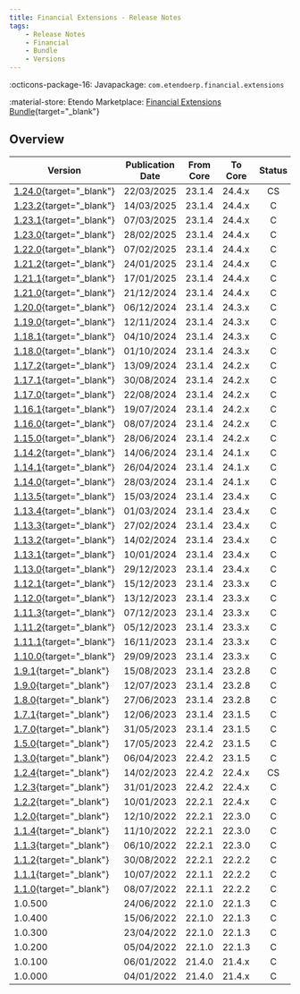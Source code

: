 ```yaml
---
title: Financial Extensions - Release Notes
tags:
    - Release Notes
    - Financial
    - Bundle
    - Versions
---
```

:octicons-package-16: Javapackage: `com.etendoerp.financial.extensions`

:material-store: Etendo Marketplace:  [Financial Extensions Bundle](https://marketplace.etendo.cloud/#/product-details?module=9876ABEF90CC4ABABFC399544AC14558){target="_blank"}

## Overview

| Version | Publication Date | From Core | To Core | Status | GitHub |
| --- | --- | --- | --- | :---: | :---: |
| [1.24.0](https://github.com/etendosoftware/com.etendoerp.financial.extensions/releases/tag/1.24.0){target="_blank"} | 22/03/2025 | 23.1.4 | 24.4.x | CS | :white_check_mark: |
| [1.23.2](https://github.com/etendosoftware/com.etendoerp.financial.extensions/releases/tag/1.23.2){target="_blank"} | 14/03/2025 | 23.1.4 | 24.4.x | C | :white_check_mark: |
| [1.23.1](https://github.com/etendosoftware/com.etendoerp.financial.extensions/releases/tag/1.23.1){target="_blank"} | 07/03/2025 | 23.1.4 | 24.4.x | C | :white_check_mark: |
| [1.23.0](https://github.com/etendosoftware/com.etendoerp.financial.extensions/releases/tag/1.23.0){target="_blank"} | 28/02/2025 | 23.1.4 | 24.4.x | C | :white_check_mark: |
| [1.22.0](https://github.com/etendosoftware/com.etendoerp.financial.extensions/releases/tag/1.22.0){target="_blank"} | 07/02/2025 | 23.1.4 | 24.4.x | C | :white_check_mark: |
| [1.21.2](https://github.com/etendosoftware/com.etendoerp.financial.extensions/releases/tag/1.21.2){target="_blank"} | 24/01/2025 | 23.1.4 | 24.4.x | C | :white_check_mark: |
| [1.21.1](https://github.com/etendosoftware/com.etendoerp.financial.extensions/releases/tag/1.21.1){target="_blank"} | 17/01/2025 | 23.1.4 | 24.4.x | C | :white_check_mark: |
| [1.21.0](https://github.com/etendosoftware/com.etendoerp.financial.extensions/releases/tag/1.21.0){target="_blank"} | 21/12/2024 | 23.1.4 | 24.4.x | C | :white_check_mark: |
| [1.20.0](https://github.com/etendosoftware/com.etendoerp.financial.extensions/releases/tag/1.20.0){target="_blank"} | 06/12/2024 | 23.1.4 | 24.3.x | C | :white_check_mark: |
| [1.19.0](https://github.com/etendosoftware/com.etendoerp.financial.extensions/releases/tag/1.19.0){target="_blank"} | 12/11/2024 | 23.1.4 | 24.3.x | C | :white_check_mark: |
| [1.18.1](https://github.com/etendosoftware/com.etendoerp.financial.extensions/releases/tag/1.18.1){target="_blank"} | 04/10/2024 | 23.1.4 | 24.3.x | C | :white_check_mark: |
| [1.18.0](https://github.com/etendosoftware/com.etendoerp.financial.extensions/releases/tag/1.18.0){target="_blank"} | 01/10/2024 | 23.1.4 | 24.3.x | C | :white_check_mark: |
| [1.17.2](https://github.com/etendosoftware/com.etendoerp.financial.extensions/releases/tag/1.17.2){target="_blank"} | 13/09/2024 | 23.1.4 | 24.2.x | C | :white_check_mark: |
| [1.17.1](https://github.com/etendosoftware/com.etendoerp.financial.extensions/releases/tag/1.17.1){target="_blank"} | 30/08/2024 | 23.1.4 | 24.2.x | C | :white_check_mark: |
| [1.17.0](https://github.com/etendosoftware/com.etendoerp.financial.extensions/releases/tag/1.17.0){target="_blank"} | 22/08/2024 | 23.1.4 | 24.2.x | C | :white_check_mark: |
| [1.16.1](https://github.com/etendosoftware/com.etendoerp.financial.extensions/releases/tag/1.16.1){target="_blank"} | 19/07/2024 | 23.1.4 | 24.2.x | C | :white_check_mark: |
| [1.16.0](https://github.com/etendosoftware/com.etendoerp.financial.extensions/releases/tag/1.16.0){target="_blank"} | 08/07/2024 | 23.1.4 | 24.2.x | C | :white_check_mark: |
| [1.15.0](https://github.com/etendosoftware/com.etendoerp.financial.extensions/releases/tag/1.15.0){target="_blank"} | 28/06/2024 | 23.1.4 | 24.2.x | C | :white_check_mark: |
| [1.14.2](https://github.com/etendosoftware/com.etendoerp.financial.extensions/releases/tag/1.14.2){target="_blank"} | 14/06/2024 | 23.1.4 | 24.1.x | C | :white_check_mark: |
| [1.14.1](https://github.com/etendosoftware/com.etendoerp.financial.extensions/releases/tag/1.14.1){target="_blank"} | 26/04/2024 | 23.1.4 | 24.1.x | C | :white_check_mark: |
| [1.14.0](https://github.com/etendosoftware/com.etendoerp.financial.extensions/releases/tag/1.14.0){target="_blank"} | 28/03/2024 | 23.1.4 | 24.1.x | C | :white_check_mark: |
| [1.13.5](https://github.com/etendosoftware/com.etendoerp.financial.extensions/releases/tag/1.13.5){target="_blank"} | 15/03/2024 | 23.1.4 | 23.4.x | C | :white_check_mark: |
| [1.13.4](https://github.com/etendosoftware/com.etendoerp.financial.extensions/releases/tag/1.13.4){target="_blank"} | 01/03/2024 | 23.1.4 | 23.4.x | C | :white_check_mark: |
| [1.13.3](https://github.com/etendosoftware/com.etendoerp.financial.extensions/releases/tag/1.13.3){target="_blank"} | 27/02/2024 | 23.1.4 | 23.4.x | C | :white_check_mark: |
| [1.13.2](https://github.com/etendosoftware/com.etendoerp.financial.extensions/releases/tag/1.13.2){target="_blank"} | 14/02/2024 | 23.1.4 | 23.4.x | C | :white_check_mark: |
| [1.13.1](https://github.com/etendosoftware/com.etendoerp.financial.extensions/releases/tag/1.13.1){target="_blank"} | 10/01/2024 | 23.1.4 | 23.4.x | C | :white_check_mark: |
| [1.13.0](https://github.com/etendosoftware/com.etendoerp.financial.extensions/releases/tag/1.13.0){target="_blank"} | 29/12/2023 | 23.1.4 | 23.4.x | C | :white_check_mark: |
| [1.12.1](https://github.com/etendosoftware/com.etendoerp.financial.extensions/releases/tag/1.12.1){target="_blank"} | 15/12/2023 | 23.1.4 | 23.3.x | C | :white_check_mark: |
| [1.12.0](https://github.com/etendosoftware/com.etendoerp.financial.extensions/releases/tag/1.12.0){target="_blank"} | 13/12/2023 | 23.1.4 | 23.3.x | C | :white_check_mark: |
| [1.11.3](https://github.com/etendosoftware/com.etendoerp.financial.extensions/releases/tag/1.11.3){target="_blank"} | 07/12/2023 | 23.1.4 | 23.3.x | C | :white_check_mark: |
| [1.11.2](https://github.com/etendosoftware/com.etendoerp.financial.extensions/releases/tag/1.11.2){target="_blank"} | 05/12/2023 | 23.1.4 | 23.3.x | C | :white_check_mark: |
| [1.11.1](https://github.com/etendosoftware/com.etendoerp.financial.extensions/releases/tag/1.11.1){target="_blank"} | 16/11/2023 | 23.1.4 | 23.3.x | C | :white_check_mark: |
| [1.10.0](https://github.com/etendosoftware/com.etendoerp.financial.extensions/releases/tag/1.10.0){target="_blank"} | 29/09/2023 | 23.1.4 | 23.3.x | C | :white_check_mark: |
| [1.9.1](https://github.com/etendosoftware/com.etendoerp.financial.extensions/releases/tag/1.9.1){target="_blank"} | 15/08/2023 | 23.1.4 | 23.2.8 | C | :white_check_mark: |
| [1.9.0](https://github.com/etendosoftware/com.etendoerp.financial.extensions/releases/tag/1.9.0){target="_blank"} | 12/07/2023 | 23.1.4 | 23.2.8 | C | :white_check_mark: |
| [1.8.0](https://github.com/etendosoftware/com.etendoerp.financial.extensions/releases/tag/1.8.0){target="_blank"} | 27/06/2023 | 23.1.4 | 23.2.8 | C | :white_check_mark: |
| [1.7.1](https://github.com/etendosoftware/com.etendoerp.financial.extensions/releases/tag/1.7.1){target="_blank"} | 12/06/2023 | 23.1.4 | 23.1.5 | C | :white_check_mark: |
| [1.7.0](https://github.com/etendosoftware/com.etendoerp.financial.extensions/releases/tag/1.7.0){target="_blank"} | 31/05/2023 | 23.1.4 | 23.1.5 | C | :white_check_mark: |
| [1.5.0](https://github.com/etendosoftware/com.etendoerp.financial.extensions/releases/tag/1.5.0){target="_blank"} | 17/05/2023 | 22.4.2 | 23.1.5 | C | :white_check_mark: |
| [1.3.0](https://github.com/etendosoftware/com.etendoerp.financial.extensions/releases/tag/1.3.0){target="_blank"} | 06/04/2023 | 22.4.2 | 23.1.5 | C | :white_check_mark: |
| [1.2.4](https://github.com/etendosoftware/com.etendoerp.financial.extensions/releases/tag/1.2.4){target="_blank"} | 14/02/2023 | 22.4.2 | 22.4.x | CS | |
| [1.2.3](https://github.com/etendosoftware/com.etendoerp.financial.extensions/releases/tag/1.2.3){target="_blank"} | 31/01/2023 | 22.4.2 | 22.4.x | C | |
| [1.2.2](https://github.com/etendosoftware/com.etendoerp.financial.extensions/releases/tag/1.2.2){target="_blank"} | 10/01/2023 | 22.2.1 | 22.4.x | C | |
| [1.2.0](https://github.com/etendosoftware/com.etendoerp.financial.extensions/releases/tag/1.2.0){target="_blank"} | 12/10/2022 | 22.2.1 | 22.3.0 | C | |
| [1.1.4](https://github.com/etendosoftware/com.etendoerp.financial.extensions/releases/tag/1.1.4){target="_blank"} | 11/10/2022 | 22.2.1 | 22.3.0 | C | |
| [1.1.3](https://github.com/etendosoftware/com.etendoerp.financial.extensions/releases/tag/1.1.3){target="_blank"} | 06/10/2022 | 22.2.1 | 22.3.0 | C | |
| [1.1.2](https://github.com/etendosoftware/com.etendoerp.financial.extensions/releases/tag/1.1.2){target="_blank"} | 30/08/2022 | 22.2.1 | 22.2.2 | C | |
| [1.1.1](https://github.com/etendosoftware/com.etendoerp.financial.extensions/releases/tag/1.1.1){target="_blank"} | 10/07/2022 | 22.1.1 | 22.2.2 | C | |
| [1.1.0](https://github.com/etendosoftware/com.etendoerp.financial.extensions/releases/tag/v1.1.0){target="_blank"} | 08/07/2022 | 22.1.1 | 22.2.2 | C | |
| 1.0.500 | 24/06/2022 | 22.1.0 | 22.1.3 | C | |
| 1.0.400 | 15/06/2022 | 22.1.0 | 22.1.3 | C | |
| 1.0.300 | 23/04/2022 | 22.1.0 | 22.1.3 | C | |
| 1.0.200 | 05/04/2022 | 22.1.0 | 22.1.3 | C | |
| 1.0.100 | 06/01/2022 | 21.4.0 | 21.4.x | C | |
| 1.0.000 | 04/01/2022 | 21.4.0 | 21.4.x | C | |